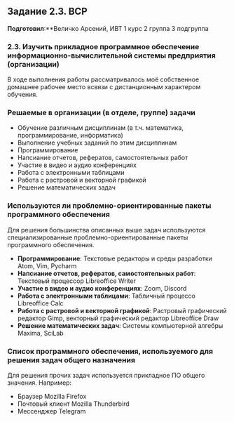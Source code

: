 Задание 2.3. ВСР
------------
**Подготовил**:**Величко Арсений, ИВТ 1 курс 2 группа 3 подгруппа

### 2.3. Изучить прикладное программное обеспечение информационно-вычислительной системы предприятия (организации)

В ходе выполнения работы рассматривалось моё собственное домашнее рабочее место всвязи с дистанционным характером обучения.

### Решаемые в организации (в отделе, группе) задачи
* Обучение различным дисциплинам (в т.ч. математика, программирование, информатика)
* Выполнение учебных заданий по этим дисциплинам
* Программирование
* Напсиание отчетов, рефератов, самостоятельных работ
* Участие в видео и аудио конференциях
* Работа с электронными таблицами
* Работа с растровой и векторной графикой
* Решение математических задач

### Используются ли проблемно-ориентированные пакеты программного обеспечения
Для решения большинства описанных выше задач используются специализированные проблемно-ориентированные пакеты программного обеспечения.

* **Программирование**: Текстовые редакторы и среды разработки Atom, Vim, Pycharm
* **Напсиание отчетов, рефератов, самостоятельных работ**: Текстовый процессор Libreoffice Writer
* **Участие в видео и аудио конференциях**: Zoom, Discord
* **Работа с электронными таблицами**: Табличный процессо Libreoffice Calc
* **Работа с растровой и векторной графикой**: Растровый графический редактор Gimp, векторный графический редактор Libreoffice Draw
* **Решение математических задач**: Системы компьютерной алгебры Maxima, SciLab


### Список программного обеспечения, используемого для решения задач общего назначения
Для решения прочих задач используется прикладное ПО общего значения. Например:

* Браузер Mozilla Firefox
* Почтовый клиент Mozilla Thunderbird
* Мессенджер Telegram
